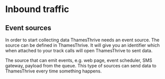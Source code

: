 # Inbound traffic

## Event sources

In order to start collecting data ThamesThrive needs an event source. The source can be defined in ThamesThrive. It will give
you an identifier which when attached to your track calls will open ThamesThrive to sent data.

The source that can emit events, e.g. web page, event scheduler, SMS gateway, payload from the queue. This type of
sources can send data to ThamesThrive every time something happens.


